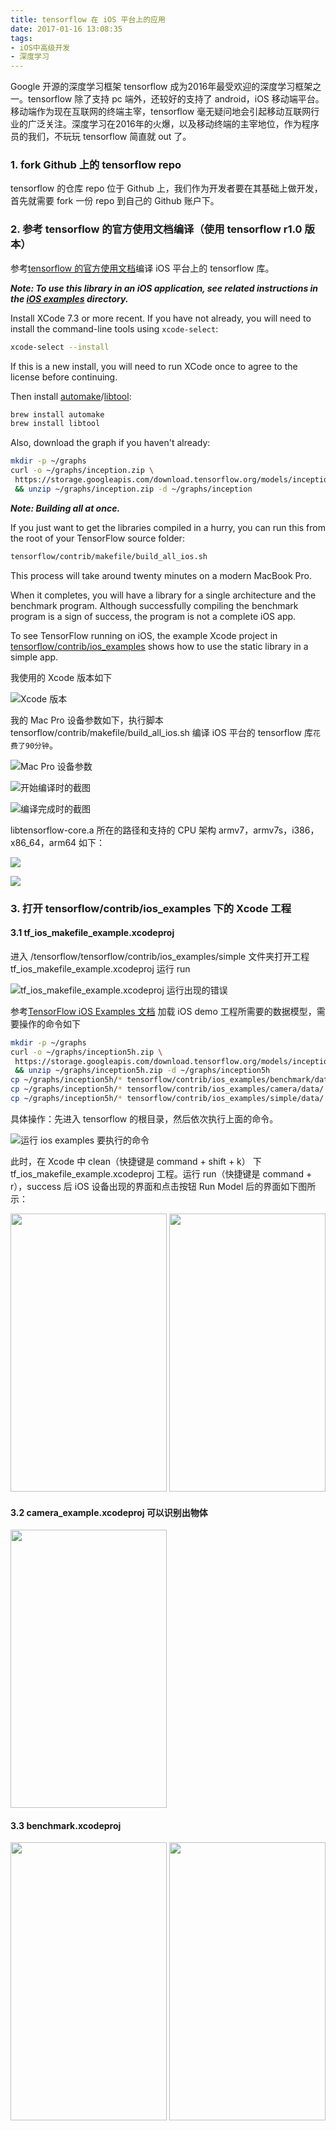 ```yaml
---
title: tensorflow 在 iOS 平台上的应用
date: 2017-01-16 13:08:35
tags:
- iOS中高级开发
- 深度学习
---
```


Google 开源的深度学习框架 tensorflow 成为2016年最受欢迎的深度学习框架之一。tensorflow 除了支持 pc 端外，还较好的支持了 android，iOS 移动端平台。移动端作为现在互联网的终端主宰，tensorflow 毫无疑问地会引起移动互联网行业的广泛关注。深度学习在2016年的火爆，以及移动终端的主宰地位，作为程序员的我们，不玩玩 tensorflow  简直就 out 了。

### 1. fork Github 上的 tensorflow repo
tensorflow 的仓库 repo 位于 Github 上，我们作为开发者要在其基础上做开发，首先就需要 fork 一份 repo 到自己的 Github 账户下。

### 2. 参考 tensorflow 的官方使用文档编译（使用 tensorflow r1.0 版本）
参考[tensorflow 的官方使用文档](https://github.com/tensorflow/tensorflow/blob/master/tensorflow/contrib/makefile/README.md)编译 iOS 平台上的 tensorflow 库。

<!-- more -->

**_Note: To use this library in an iOS application, see related instructions in
the [iOS examples](../ios_examples/) directory._**

Install XCode 7.3 or more recent. If you have not already, you will need to
install the command-line tools using `xcode-select`:

```bash
xcode-select --install
```

If this is a new install, you will need to run XCode once to agree to the
license before continuing.

Then install [automake](https://en.wikipedia.org/wiki/Automake)/[libtool](https://en.wikipedia.org/wiki/GNU_Libtool):

```bash
brew install automake
brew install libtool
```

Also, download the graph if you haven't already:

```bash
mkdir -p ~/graphs
curl -o ~/graphs/inception.zip \
 https://storage.googleapis.com/download.tensorflow.org/models/inception5h.zip \
 && unzip ~/graphs/inception.zip -d ~/graphs/inception
```

**_Note: Building all at once._**

If you just want to get the libraries compiled in a hurry, you can run this
from the root of your TensorFlow source folder:

```bash
tensorflow/contrib/makefile/build_all_ios.sh
```

This process will take around twenty minutes on a modern MacBook Pro.

When it completes, you will have a library for a single architecture and the
benchmark program. Although successfully compiling the benchmark program is a
sign of success, the program is not a complete iOS app.

To see TensorFlow running on iOS, the example Xcode project in
[tensorflow/contrib/ios_examples](../ios_examples) shows how to use the static
library in a simple app.

我使用的 Xcode 版本如下

![Xcode 版本](http://images2015.cnblogs.com/blog/719115/201701/719115-20170116142514333-1602060782.png)

我的 Mac Pro 设备参数如下，执行脚本 tensorflow/contrib/makefile/build_all_ios.sh 编译 iOS 平台的 tensorflow 库`花费了90分钟`。

![Mac Pro 设备参数](http://images2015.cnblogs.com/blog/719115/201701/719115-20170116134659802-716920306.png)

![开始编译时的截图](http://images2015.cnblogs.com/blog/719115/201701/719115-20170116135708880-1402615710.png)

![编译完成时的截图](http://images2015.cnblogs.com/blog/719115/201701/719115-20170116140108661-2089552430.png)

libtensorflow-core.a 所在的路径和支持的 CPU 架构 armv7，armv7s，i386，x86_64，arm64 如下：

![](http://images2015.cnblogs.com/blog/719115/201701/719115-20170116181935786-829505024.png)

![](http://images2015.cnblogs.com/blog/719115/201701/719115-20170116181959052-862893730.png)

### 3. 打开 tensorflow/contrib/ios_examples 下的 Xcode 工程
#### 3.1 tf_ios_makefile_example.xcodeproj
进入 /tensorflow/tensorflow/contrib/ios_examples/simple 文件夹打开工程 tf_ios_makefile_example.xcodeproj 运行 run

![tf_ios_makefile_example.xcodeproj 运行出现的错误](http://images2015.cnblogs.com/blog/719115/201701/719115-20170116143445255-1618884987.png)

参考[TensorFlow iOS Examples 文档](https://github.com/tensorflow/tensorflow/blob/master/tensorflow/contrib/ios_examples/README.md) 加载 iOS demo 工程所需要的数据模型，需要操作的命令如下

```bash
mkdir -p ~/graphs
curl -o ~/graphs/inception5h.zip \
 https://storage.googleapis.com/download.tensorflow.org/models/inception5h.zip \
 && unzip ~/graphs/inception5h.zip -d ~/graphs/inception5h
cp ~/graphs/inception5h/* tensorflow/contrib/ios_examples/benchmark/data/
cp ~/graphs/inception5h/* tensorflow/contrib/ios_examples/camera/data/
cp ~/graphs/inception5h/* tensorflow/contrib/ios_examples/simple/data/
```

具体操作：先进入 tensorflow 的根目录，然后依次执行上面的命令。

![运行 ios examples 要执行的命令](http://images2015.cnblogs.com/blog/719115/201701/719115-20170116150401130-1501991403.png)

此时，在 Xcode 中 clean（快捷键是 command + shift + k） 下 tf_ios_makefile_example.xcodeproj 工程。运行 run（快捷键是 command + r），success 后 iOS 设备出现的界面和点击按钮 Run Model 后的界面如下图所示：

<img src="http://images2015.cnblogs.com/blog/719115/201701/719115-20170116150927114-514982468.png" width="250" height="445" />

<img src="http://images2015.cnblogs.com/blog/719115/201701/719115-20170116152640786-773711415.png" width="250" height="445" />

#### 3.2 camera_example.xcodeproj 可以识别出物体

<img src="http://images2015.cnblogs.com/blog/719115/201701/719115-20170116161341255-1424145846.png" width="250" height="445" />

#### 3.3 benchmark.xcodeproj

<img src="http://images2015.cnblogs.com/blog/719115/201701/719115-20170116161942833-341355774.png" width="250" height="445" />

<img src="http://images2015.cnblogs.com/blog/719115/201701/719115-20170116161955317-1079763651.png" width="250" height="445" />

